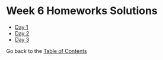 # Week 6 Homeworks Solutions

- [Day 1](/Week%206/Day%201/homework-20-solution.md)
- [Day 2](/Week%206/Day%202/homework-21-solution.md)
- [Day 3](/Week%206/Day%203/homework-22-solution.md)

Go back to the [Table of Contents](/README.md)